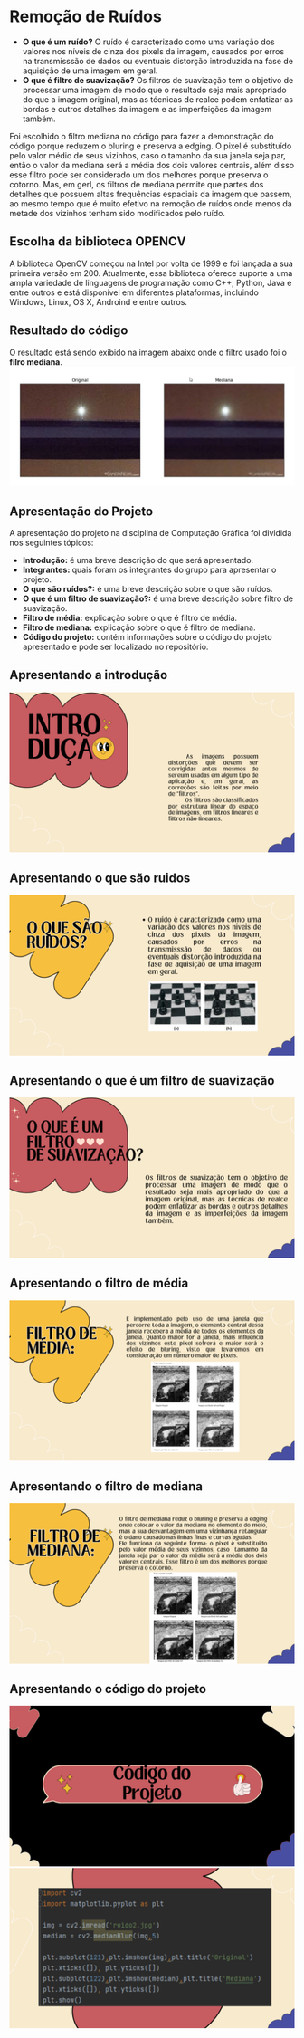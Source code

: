 # Remoção de Ruídos

- **O que é um ruído?**
O ruído é caracterizado como uma variação dos valores nos níveis de cinza dos pixels da imagem, causados por erros na transmisssão de dados ou eventuais distorção introduzida na fase de aquisição de uma imagem em geral.
- **O que é filtro de suavização?** Os filtros de suavização tem o objetivo de processar uma imagem de modo que o resultado seja mais apropriado do que a imagem original, mas as técnicas de realce podem enfatizar as bordas e outros detalhes da imagem e as imperfeições da imagem também.

Foi escolhido o filtro mediana no código para fazer a demonstração do código porque reduzem o bluring e preserva a edging. O pixel é substituído pelo valor médio de seus vizinhos, caso o tamanho da sua janela seja par, então o valor da mediana será a média dos dois valores centrais, além disso esse filtro pode ser considerado um dos melhores porque preserva o cotorno.
Mas, em gerl, os filtros de mediana permite que partes dos detalhes que possuem altas frequências espaciais da imagem que passem, ao mesmo tempo que é muito efetivo na remoção de ruídos onde menos da metade dos vizinhos tenham sido modificados pelo ruído.

## Escolha da biblioteca OPENCV
A biblioteca OpenCV começou na Intel por volta de 1999 e foi lançada a sua primeira versão em 200. Atualmente, essa biblioteca oferece suporte a uma ampla variedade de linguagens de programação como C++, Python, Java e entre outros e está disponível em diferentes plataformas, incluindo Windows, Linux, OS X, Androind e entre outros.

## Resultado do código
O resultado está sendo exibido na imagem abaixo onde o filtro usado foi o **filro mediana**.
![Imagem-Resultado](img/imagem-resultado.jpg)

## Apresentação do Projeto
A apresentação do projeto na disciplina de Computação Gráfica foi dividida nos seguintes tópicos:
- **Introdução:** é uma breve descrição do que será apresentado.
- **Integrantes:** quais foram os integrantes do grupo para apresentar o projeto.
- **O que são ruídos?:** é uma breve descrição sobre o que são ruídos.
- **O que é um filtro de suavização?:** é uma breve descrição sobre filtro de suavização.
- **Filtro de média:** explicação sobre o que é filtro de média.
- **Filtro de mediana:** explicação sobre o que é filtro de mediana.
- **Código do projeto:** contém informações sobre o código do projeto apresentado e pode ser localizado no repositório.

## Apresentando a introdução
![Imagem-Resultado](img/3.png)

## Apresentando o que são ruidos
![Imagem-Resultado](img/6.png)

## Apresentando o que é um filtro de suavização
![Imagem-Resultado](img/7.png)

## Apresentando o filtro de média
![Imagem-Resultado](img/8.png)

## Apresentando o filtro de mediana
![Imagem-Resultado](img/9.png)

## Apresentando o código do projeto
![Imagem-Resultado](img/10.png)
![Imagem-Resultado](img/11.png)